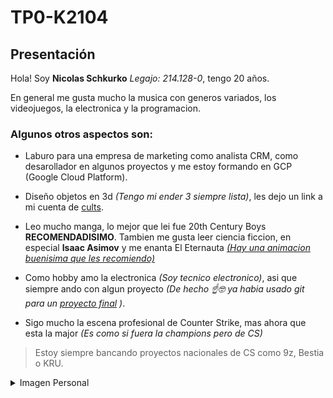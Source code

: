 # TP0-K2104
## Presentación
Hola! Soy **Nicolas Schkurko** *Legajo: 214.128-0*, tengo 20 años.

En general me gusta mucho la musica con generos variados, los videojuegos, la electronica y la programacion.


### Algunos otros aspectos son:
- Laburo para una empresa de marketing como analista CRM, como desarollador en algunos proyectos y me estoy formando en GCP (Google Cloud Platform).
* Diseño objetos en 3d *(Tengo mi ender 3 siempre lista)*, les dejo un link a mi cuenta de [cults](https://cults3d.com/es/usuarios/Nicho/modelos-3d).
+ Leo mucho manga, lo mejor que lei fue 20th Century Boys **RECOMENDADISIMO**. Tambien me gusta leer ciencia ficcion, en especial **Isaac Asimov** y me enanta El Eternauta [*(Hay una animacion buenisima que les recomiendo)*](https://www.youtube.com/watch?v=xVB21JBYvy8)
* Como hobby amo la electronica *(Soy tecnico electronico)*, asi que siempre ando con algun proyecto *(De hecho ☝️🤓 ya habia usado git para un [proyecto final](https://gitlab.com/chucoidle/proyecto-final-isj-bartolsic-schkurko-y-castillo) )*.
+ Sigo mucho la escena profesional de Counter Strike, mas ahora que esta la major *(Es como si fuera la champions pero de CS)*
>Estoy siempre bancando proyectos nacionales de CS como 9z, Bestia o KRU.

<details>
<summary>Imagen Personal</summary>

<img align="left" width="300px" border-radius= "7px"  src="https://github.com/pdepjm/2024-tp0-presentacion-NicolasSchkurko/assets/164418807/40ce0b8b-d2f3-41b2-b495-e57f7b7fd07f" title="Para achicar la imagen pueden ir la presentacion de Martin Miranda (genio) y robarle el codigo como hice yo xd"> 
<details>
<summary>Wololo :trollface:</summary>

https://github.com/pdepjm/2024-tp0-presentacion-NicolasSchkurko/assets/164418807/5a8a69dc-d2a0-403b-ac96-a2ba05d7d283

</details>

</details>










